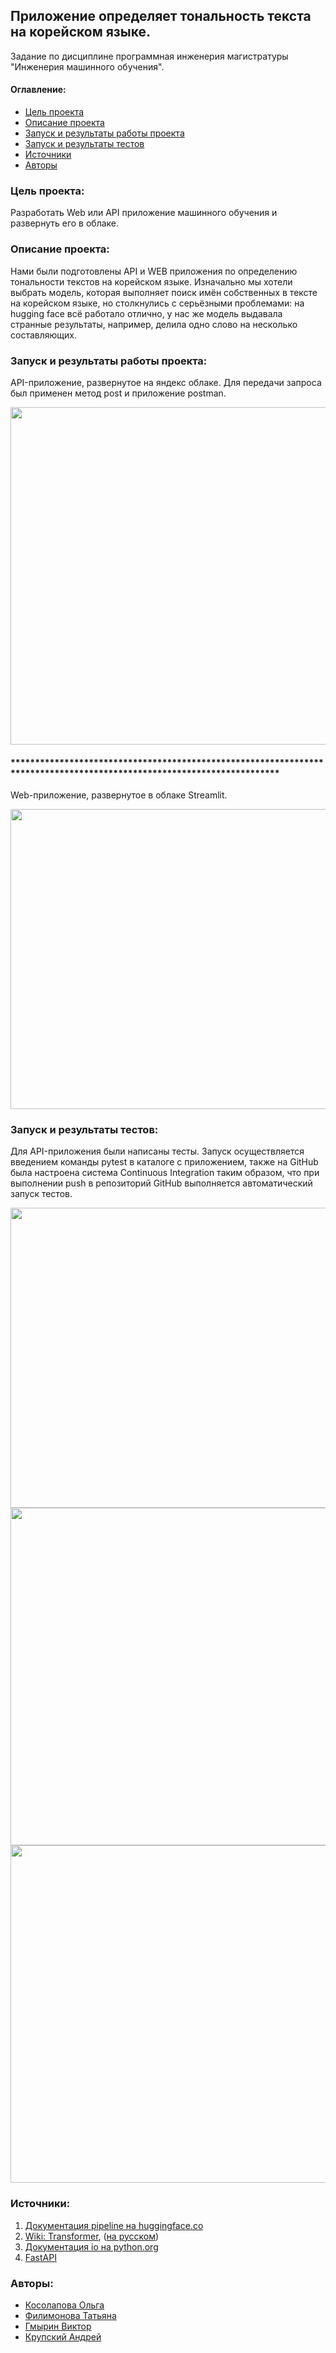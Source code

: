 ## Приложение определяет тональность текста на корейском языке.
Задание по дисциплине программная инженерия магистратуры "Инженерия машинного обучения".

#### Оглавление:
- [Цель проекта](#цель-проекта)
- [Описание проекта](#описание-проекта)
- [Запуск и результаты работы проекта](#запуск-и-результаты-работы-проекта)
- [Запуск и результаты тестов](#запуск-и-результаты-тестов)
- [Источники](#источники)
- [Авторы](#авторы)


### Цель проекта:

Разработать Web или API приложение машинного обучения и развернуть его в облаке. 

### Описание проекта:

Нами были подготовлены API и WEB приложения по определению тональности текстов на корейском языке. Изначально мы хотели выбрать модель, которая выполняет поиск имён собственных в тексте на корейском языке, но столкнулись с серьёзными проблемами: на hugging face всё работало отлично, у нас же модель выдавала странные результаты, например, делила одно слово на несколько составляющих.

### Запуск и результаты работы проекта:


API-приложение, развернутое на яндекс облаке. Для передачи запроса был применен метод post и приложение postman.


<img src="https://user-images.githubusercontent.com/118006933/215146049-599d74ca-a6b4-432a-b6ae-19b802c737ae.png" width="960" height="540">

#### ***********************************************************************************************************************

Web-приложение, развернутое в облаке Streamlit.

<img src="https://user-images.githubusercontent.com/118010434/215248116-eb4c1364-8807-43ed-bb2b-b86abfa0ea81.png" width="640" height="480">

### Запуск и результаты тестов:

Для API-приложения были написаны тесты. Запуск осуществляется введением команды pytest в каталоге с приложением, также на GitHub была настроена система  Continuous Integration таким образом, что при выполнении push в репозиторий GitHub выполняется автоматический запуск тестов.

<img src="https://user-images.githubusercontent.com/118006933/215255939-fb817cf0-75b4-4e5c-b1f8-36685e6d475a.png" width="640" height="480"> 
<img src="https://user-images.githubusercontent.com/118006933/215255852-d04970bc-cc31-491d-9054-b8249564f2be.png" width="960" height="540">
<img src="https://user-images.githubusercontent.com/118006933/215255898-589adf39-0319-4dbe-bd95-64c77a0058ba.png" width="960" height="540">

### Источники:

1. [Документация pipeline на huggingface.co](https://huggingface.co/docs/transformers/main_classes/pipelines)
2. [Wiki: Transformer](https://en.wikipedia.org/wiki/Transformer_(machine_learning_model)), ([на русском](https://ru.wikipedia.org/wiki/%D0%A2%D1%80%D0%B0%D0%BD%D1%81%D1%84%D0%BE%D1%80%D0%BC%D0%B5%D1%80_(%D0%BC%D0%BE%D0%B4%D0%B5%D0%BB%D1%8C_%D0%BC%D0%B0%D1%88%D0%B8%D0%BD%D0%BD%D0%BE%D0%B3%D0%BE_%D0%BE%D0%B1%D1%83%D1%87%D0%B5%D0%BD%D0%B8%D1%8F)))
3. [Документация io на python.org](https://docs.python.org/3/library/io.html)
4. [FastAPI](https://fastapi.tiangolo.com/)

### Авторы:
- [Косолапова Ольга](https://github.com/OlgaKslpv)
- [Филимонова Татьяна](https://github.com/Tatiana-Filimonova)
- [Гмырин Виктор](https://github.com/Victor-Gmyrin)
- [Крупский Андрей](https://github.com/KrupskiiAndrei)
